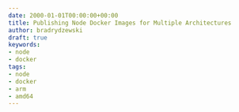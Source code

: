 ```yaml
---
date: 2000-01-01T00:00:00+00:00
title: Publishing Node Docker Images for Multiple Architectures
author: bradrydzewski
draft: true
keywords:
- node
- docker
tags:
- node
- docker
- arm
- amd64
---
```


